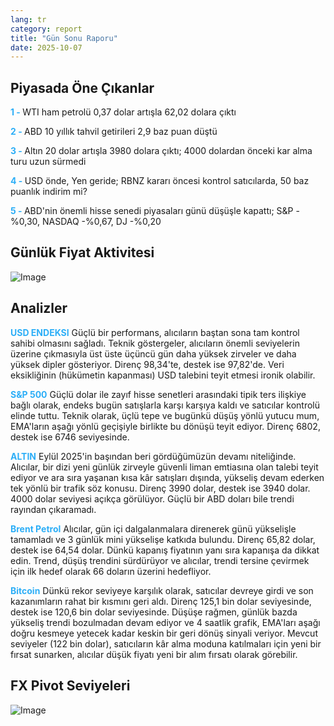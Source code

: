```yaml
---
lang: tr
category: report
title: "Gün Sonu Raporu"
date: 2025-10-07
---
```



<h2>Piyasada Öne Çıkanlar</h2>
<strong style="color: #2caef7;">1 - </strong> WTI ham petrolü 0,37 dolar artışla 62,02 dolara çıktı

<strong style="color: #2caef7;">2 - </strong> ABD 10 yıllık tahvil getirileri 2,9 baz puan düştü

<strong style="color: #2caef7;">3 - </strong> Altın 20 dolar artışla 3980 dolara çıktı; 4000 dolardan önceki kar alma turu uzun sürmedi

<strong style="color: #2caef7;">4 - </strong> USD önde, Yen geride; RBNZ kararı öncesi kontrol satıcılarda, 50 baz puanlık indirim mi?

<strong style="color: #2caef7;">5 - </strong> ABD'nin önemli hisse senedi piyasaları günü düşüşle kapattı; S&P -%0,30, NASDAQ -%0,67, DJ -%0,20



<h2>Günlük Fiyat Aktivitesi</h2>
<img src="https://markleighedu.github.io/img/Oct-2025/07-Oct-2025/price.jpg" alt="Image"/>

<h2>Analizler</h2>
<strong style="color: #2caef7;">USD ENDEKSI</strong> Güçlü bir performans, alıcıların baştan sona tam kontrol sahibi olmasını sağladı. Teknik göstergeler, alıcıların önemli seviyelerin üzerine çıkmasıyla üst üste üçüncü gün daha yüksek zirveler ve daha yüksek dipler gösteriyor. Direnç 98,34'te, destek ise 97,82'de. Veri eksikliğinin (hükümetin kapanması) USD talebini teyit etmesi ironik olabilir.

<strong style="color: #2caef7;">S&P 500</strong> Güçlü dolar ile zayıf hisse senetleri arasındaki tipik ters ilişkiye bağlı olarak, endeks bugün satışlarla karşı karşıya kaldı ve satıcılar kontrolü elinde tuttu. Teknik olarak, üçlü tepe ve bugünkü düşüş yönlü yutucu mum, EMA'ların aşağı yönlü geçişiyle birlikte bu dönüşü teyit ediyor. Direnç 6802, destek ise 6746 seviyesinde.

<strong style="color: #2caef7;">ALTIN</strong> Eylül 2025'in başından beri gördüğümüzün devamı niteliğinde. Alıcılar, bir dizi yeni günlük zirveyle güvenli liman emtiasına olan talebi teyit ediyor ve ara sıra yaşanan kısa kâr satışları dışında, yükseliş devam ederken tek yönlü bir trafik söz konusu. Direnç 3990 dolar, destek ise 3940 dolar. 4000 dolar seviyesi açıkça görülüyor. Güçlü bir ABD doları bile trendi rayından çıkaramadı.

<strong style="color: #2caef7;">Brent Petrol</strong> Alıcılar, gün içi dalgalanmalara direnerek günü yükselişle tamamladı ve 3 günlük mini yükselişe katkıda bulundu. Direnç 65,82 dolar, destek ise 64,54 dolar. Dünkü kapanış fiyatının yanı sıra kapanışa da dikkat edin. Trend, düşüş trendini sürdürüyor ve alıcılar, trendi tersine çevirmek için ilk hedef olarak 66 doların üzerini hedefliyor.

<strong style="color: #2caef7;">Bitcoin</strong> Dünkü rekor seviyeye karşılık olarak, satıcılar devreye girdi ve son kazanımların rahat bir kısmını geri aldı. Direnç 125,1 bin dolar seviyesinde, destek ise 120,6 bin dolar seviyesinde. Düşüşe rağmen, günlük bazda yükseliş trendi bozulmadan devam ediyor ve 4 saatlik grafik, EMA'ları aşağı doğru kesmeye yetecek kadar keskin bir geri dönüş sinyali veriyor. Mevcut seviyeler (122 bin dolar), satıcıların kâr alma moduna katılmaları için yeni bir fırsat sunarken, alıcılar düşük fiyatı yeni bir alım fırsatı olarak görebilir.



<h2>FX Pivot Seviyeleri</h2>
<img src="https://markleighedu.github.io/img/Oct-2025/07-Oct-2025/pivot.jpg" alt="Image"/>